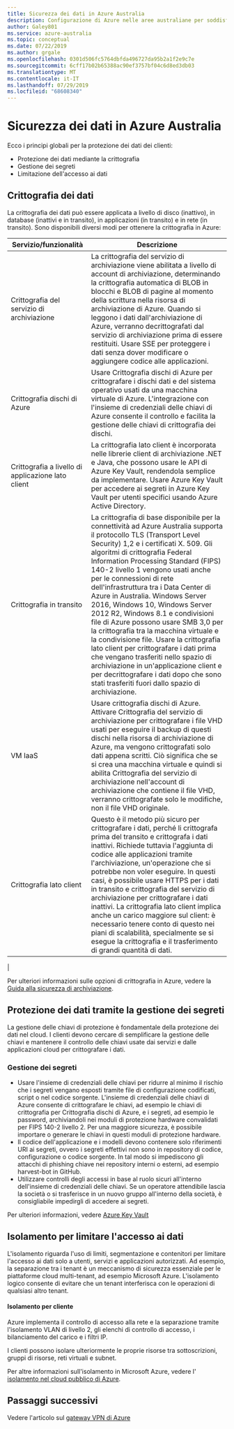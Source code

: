 ```yaml
---
title: Sicurezza dei dati in Azure Australia
description: Configurazione di Azure nelle aree australiane per soddisfare i requisiti specifici dei criteri, delle normative e delle normative del governo australiano.
author: Galey801
ms.service: azure-australia
ms.topic: conceptual
ms.date: 07/22/2019
ms.author: grgale
ms.openlocfilehash: 0301d506fc5764dbfda496727da95b2a1f2e9c7e
ms.sourcegitcommit: 6cff17b02b65388ac90ef3757bf04c6d8ed3db03
ms.translationtype: MT
ms.contentlocale: it-IT
ms.lasthandoff: 07/29/2019
ms.locfileid: "68608340"
---
```

# <a name="data-security-in-azure-australia"></a>Sicurezza dei dati in Azure Australia

Ecco i principi globali per la protezione dei dati dei clienti:

* Protezione dei dati mediante la crittografia
* Gestione dei segreti
* Limitazione dell'accesso ai dati

## <a name="encrypting-your-data"></a>Crittografia dei dati

La crittografia dei dati può essere applicata a livello di disco (inattivo), in database (inattivi e in transito), in applicazioni (in transito) e in rete (in transito). Sono disponibili diversi modi per ottenere la crittografia in Azure:

|Servizio/funzionalità|Descrizione|
|---|---|
|Crittografia del servizio di archiviazione|La crittografia del servizio di archiviazione viene abilitata a livello di account di archiviazione, determinando la crittografia automatica di BLOB in blocchi e BLOB di pagine al momento della scrittura nella risorsa di archiviazione di Azure. Quando si leggono i dati dall'archiviazione di Azure, verranno decrittografati dal servizio di archiviazione prima di essere restituiti. Usare SSE per proteggere i dati senza dover modificare o aggiungere codice alle applicazioni.|
|Crittografia dischi di Azure|Usare Crittografia dischi di Azure per crittografare i dischi dati e del sistema operativo usati da una macchina virtuale di Azure. L'integrazione con l'insieme di credenziali delle chiavi di Azure consente il controllo e facilita la gestione delle chiavi di crittografia dei dischi.|
|Crittografia a livello di applicazione lato client|La crittografia lato client è incorporata nelle librerie client di archiviazione .NET e Java, che possono usare le API di Azure Key Vault, rendendola semplice da implementare. Usare Azure Key Vault per accedere ai segreti in Azure Key Vault per utenti specifici usando Azure Active Directory.|
|Crittografia in transito|La crittografia di base disponibile per la connettività ad Azure Australia supporta il protocollo TLS (Transport Level Security) 1,2 e i certificati X. 509. Gli algoritmi di crittografia Federal Information Processing Standard (FIPS) 140-2 livello 1 vengono usati anche per le connessioni di rete dell'infrastruttura tra i Data Center di Azure in Australia.  Windows Server 2016, Windows 10, Windows Server 2012 R2, Windows 8.1 e condivisioni file di Azure possono usare SMB 3,0 per la crittografia tra la macchina virtuale e la condivisione file. Usare la crittografia lato client per crittografare i dati prima che vengano trasferiti nello spazio di archiviazione in un'applicazione client e per decrittografare i dati dopo che sono stati trasferiti fuori dallo spazio di archiviazione.|
|VM IaaS|Usare crittografia dischi di Azure. Attivare Crittografia del servizio di archiviazione per crittografare i file VHD usati per eseguire il backup di questi dischi nella risorsa di archiviazione di Azure, ma vengono crittografati solo dati appena scritti. Ciò significa che se si crea una macchina virtuale e quindi si abilita Crittografia del servizio di archiviazione nell'account di archiviazione che contiene il file VHD, verranno crittografate solo le modifiche, non il file VHD originale.|
|Crittografia lato client|Questo è il metodo più sicuro per crittografare i dati, perché li crittografa prima del transito e crittografa i dati inattivi. Richiede tuttavia l'aggiunta di codice alle applicazioni tramite l'archiviazione, un'operazione che si potrebbe non voler eseguire. In questi casi, è possibile usare HTTPS per i dati in transito e crittografia del servizio di archiviazione per crittografare i dati inattivi. La crittografia lato client implica anche un carico maggiore sul client: è necessario tenere conto di questo nei piani di scalabilità, specialmente se si esegue la crittografia e il trasferimento di grandi quantità di dati.|
|

Per ulteriori informazioni sulle opzioni di crittografia in Azure, vedere la [Guida alla sicurezza di archiviazione](https://docs.microsoft.com/azure/storage/storage-security-guide).

## <a name="protecting-data-by-managing-secrets"></a>Protezione dei dati tramite la gestione dei segreti

La gestione delle chiavi di protezione è fondamentale della protezione dei dati nel cloud. I clienti devono cercare di semplificare la gestione delle chiavi e mantenere il controllo delle chiavi usate dai servizi e dalle applicazioni cloud per crittografare i dati.

### <a name="managing-secrets"></a>Gestione dei segreti

* Usare l'insieme di credenziali delle chiavi per ridurre al minimo il rischio che i segreti vengano esposti tramite file di configurazione codificati, script o nel codice sorgente. L'insieme di credenziali delle chiavi di Azure consente di crittografare le chiavi, ad esempio le chiavi di crittografia per Crittografia dischi di Azure, e i segreti, ad esempio le password, archiviandoli nei moduli di protezione hardware convalidati per FIPS 140-2 livello 2. Per una maggiore sicurezza, è possibile importare o generare le chiavi in questi moduli di protezione hardware.
* Il codice dell'applicazione e i modelli devono contenere solo riferimenti URI ai segreti, ovvero i segreti effettivi non sono in repository di codice, configurazione o codice sorgente. In tal modo si impediscono gli attacchi di phishing chiave nei repository interni o esterni, ad esempio harvest-bot in GitHub.
* Utilizzare controlli degli accessi in base al ruolo sicuri all'interno dell'insieme di credenziali delle chiavi. Se un operatore attendibile lascia la società o si trasferisce in un nuovo gruppo all'interno della società, è consigliabile impedirgli di accedere ai segreti.  

Per ulteriori informazioni, vedere [Azure Key Vault](azure-key-vault.md)

## <a name="isolation-to-restrict-data-access"></a>Isolamento per limitare l'accesso ai dati

L'isolamento riguarda l'uso di limiti, segmentazione e contenitori per limitare l'accesso ai dati solo a utenti, servizi e applicazioni autorizzati. Ad esempio, la separazione tra i tenant è un meccanismo di sicurezza essenziale per le piattaforme cloud multi-tenant, ad esempio Microsoft Azure. L'isolamento logico consente di evitare che un tenant interferisca con le operazioni di qualsiasi altro tenant.

#### <a name="per-customer-isolation"></a>Isolamento per cliente

Azure implementa il controllo di accesso alla rete e la separazione tramite l'isolamento VLAN di livello 2, gli elenchi di controllo di accesso, i bilanciamento del carico e i filtri IP.

I clienti possono isolare ulteriormente le proprie risorse tra sottoscrizioni, gruppi di risorse, reti virtuali e subnet.

Per altre informazioni sull'isolamento in Microsoft Azure, vedere l' [isolamento nel cloud pubblico di Azure](../security/fundamentals/isolation-choices.md).

## <a name="next-steps"></a>Passaggi successivi

Vedere l'articolo sul [gateway VPN di Azure](vpn-gateway.md)